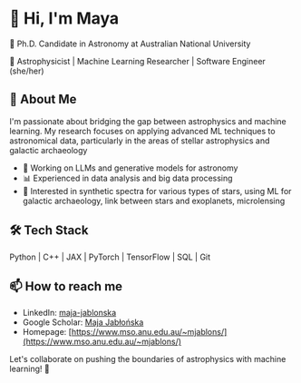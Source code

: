 # 👋 Hi, I'm Maya

🔭 Ph.D. Candidate in Astronomy at Australian National University

🚀 Astrophysicist | Machine Learning Researcher | Software Engineer (she/her)

## 🌟 About Me

I'm passionate about bridging the gap between astrophysics and machine learning. My research focuses on applying advanced ML techniques to astronomical data, particularly in the areas of stellar astrophysics and galactic archaeology

- 🔬 Working on LLMs and generative models for astronomy
- 📊 Experienced in data analysis and big data processing
- 🌌 Interested in synthetic spectra for various types of stars, using ML for galactic archaeology, link between stars and exoplanets, microlensing

## 🛠 Tech Stack

Python | C++ | JAX | PyTorch | TensorFlow | SQL | Git

## 📫 How to reach me

- LinkedIn: [maja-jablonska](https://www.linkedin.com/in/maja-jablonska/)
- Google Scholar: [Maja Jabłońska](https://scholar.google.com/citations?user=2Uya0rgAAAAJ)
- Homepage: [https://www.mso.anu.edu.au/~mjablons/](https://www.mso.anu.edu.au/~mjablons/)

Let's collaborate on pushing the boundaries of astrophysics with machine learning! 🌠
